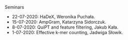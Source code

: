 Seminars

 - 22-07-2020: HaDeX, Weronika Puchała.
 - 15-07-2020: AmpGram, Katarzyna Sidorczuk.
 - 8-07-2020: QuiPT and feature filtering, Jakub Kała.
 - 1-07-2020: Effective k-mer counting, Jadwiga Słowik.
